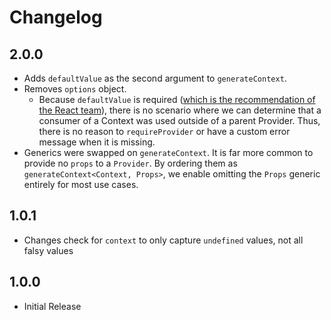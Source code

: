 # Changelog

## 2.0.0

- Adds `defaultValue` as the second argument to `generateContext`.
- Removes `options` object.
  - Because `defaultValue` is required ([which is the recommendation of the React team](https://github.com/DefinitelyTyped/DefinitelyTyped/pull/24509#issuecomment-382213106)), there is no scenario where we can determine that a consumer of a Context was used outside of a parent Provider. Thus, there is no reason to `requireProvider` or have a custom error message when it is missing.
- Generics were swapped on `generateContext`. It is far more common to provide no `props` to a `Provider`. By ordering them as `generateContext<Context, Props>`, we enable omitting the `Props` generic entirely for most use cases.

## 1.0.1

- Changes check for `context` to only capture `undefined` values, not all falsy values

## 1.0.0

- Initial Release
